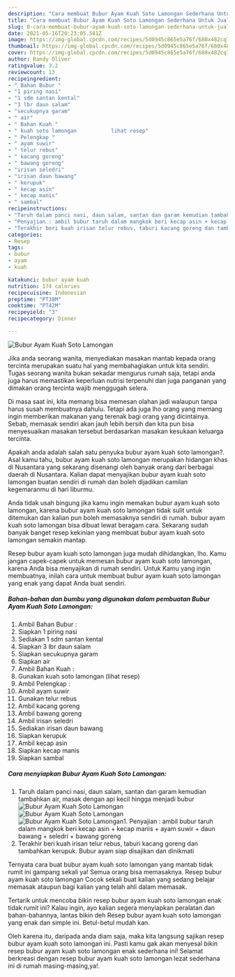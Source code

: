 ```yaml
---
description: "Cara membuat Bubur Ayam Kuah Soto Lamongan Sederhana Untuk Jualan"
title: "Cara membuat Bubur Ayam Kuah Soto Lamongan Sederhana Untuk Jualan"
slug: 0-cara-membuat-bubur-ayam-kuah-soto-lamongan-sederhana-untuk-jualan
date: 2021-05-16T20:23:05.581Z
image: https://img-global.cpcdn.com/recipes/5d0945c865e5a76f/680x482cq70/bubur-ayam-kuah-soto-lamongan-foto-resep-utama.jpg
thumbnail: https://img-global.cpcdn.com/recipes/5d0945c865e5a76f/680x482cq70/bubur-ayam-kuah-soto-lamongan-foto-resep-utama.jpg
cover: https://img-global.cpcdn.com/recipes/5d0945c865e5a76f/680x482cq70/bubur-ayam-kuah-soto-lamongan-foto-resep-utama.jpg
author: Randy Oliver
ratingvalue: 3.2
reviewcount: 13
recipeingredient:
- " Bahan Bubur "
- "1 piring nasi"
- "1 sdm santan kental"
- "3 lbr daun salam"
- "secukupnya garam"
- " air"
- " Bahan Kuah "
- " kuah soto lamongan           lihat resep"
- " Pelengkap "
- " ayam suwir"
- " telur rebus"
- " kacang goreng"
- " bawang goreng"
- "irisan seledri"
- "irisan daun bawang"
- " kerupuk"
- " kecap asin"
- " kecap manis"
- " sambal"
recipeinstructions:
- "Taruh dalam panci nasi, daun salam, santan dan garam kemudian tambahkan air, masak dengan api kecil hingga menjadi bubur"
- "Penyajian : ambil bubur taruh dalam mangkok beri kecap asin + kecap manis + ayam suwir + daun bawang + seledri + bawang goreng"
- "Terakhir beri kuah irisan telur rebus, taburi kacang goreng dan tambahkan kerupuk. Bubur ayam siap disajikan dan dinikmati"
categories:
- Resep
tags:
- bubur
- ayam
- kuah

katakunci: bubur ayam kuah 
nutrition: 174 calories
recipecuisine: Indonesian
preptime: "PT38M"
cooktime: "PT42M"
recipeyield: "3"
recipecategory: Dinner

---
```



![Bubur Ayam Kuah Soto Lamongan](https://img-global.cpcdn.com/recipes/5d0945c865e5a76f/680x482cq70/bubur-ayam-kuah-soto-lamongan-foto-resep-utama.jpg)

Jika anda seorang wanita, menyediakan masakan mantab kepada orang tercinta merupakan suatu hal yang membahagiakan untuk kita sendiri. Tugas seorang  wanita bukan sekadar mengurus rumah saja, tetapi anda juga harus memastikan keperluan nutrisi terpenuhi dan juga panganan yang dimakan orang tercinta wajib menggugah selera.

Di masa  saat ini, kita memang bisa memesan olahan jadi walaupun tanpa harus susah membuatnya dahulu. Tetapi ada juga lho orang yang memang ingin memberikan makanan yang terenak bagi orang yang dicintainya. Sebab, memasak sendiri akan jauh lebih bersih dan kita pun bisa menyesuaikan masakan tersebut berdasarkan masakan kesukaan keluarga tercinta. 



Apakah anda adalah salah satu penyuka bubur ayam kuah soto lamongan?. Asal kamu tahu, bubur ayam kuah soto lamongan merupakan hidangan khas di Nusantara yang sekarang disenangi oleh banyak orang dari berbagai daerah di Nusantara. Kalian dapat menyajikan bubur ayam kuah soto lamongan buatan sendiri di rumah dan boleh dijadikan camilan kegemaranmu di hari liburmu.

Anda tidak usah bingung jika kamu ingin memakan bubur ayam kuah soto lamongan, karena bubur ayam kuah soto lamongan tidak sulit untuk ditemukan dan kalian pun boleh memasaknya sendiri di rumah. bubur ayam kuah soto lamongan bisa dibuat lewat beragam cara. Sekarang sudah banyak banget resep kekinian yang membuat bubur ayam kuah soto lamongan semakin mantap.

Resep bubur ayam kuah soto lamongan juga mudah dihidangkan, lho. Kamu jangan capek-capek untuk memesan bubur ayam kuah soto lamongan, karena Anda bisa menyajikan di rumah sendiri. Untuk Kamu yang ingin membuatnya, inilah cara untuk membuat bubur ayam kuah soto lamongan yang enak yang dapat Anda buat sendiri.

<!--inarticleads1-->

##### Bahan-bahan dan bumbu yang digunakan dalam pembuatan Bubur Ayam Kuah Soto Lamongan:

1. Ambil  Bahan Bubur :
1. Siapkan 1 piring nasi
1. Sediakan 1 sdm santan kental
1. Siapkan 3 lbr daun salam
1. Siapkan secukupnya garam
1. Siapkan  air
1. Ambil  Bahan Kuah :
1. Gunakan  kuah soto lamongan           (lihat resep)
1. Ambil  Pelengkap :
1. Ambil  ayam suwir
1. Gunakan  telur rebus
1. Ambil  kacang goreng
1. Ambil  bawang goreng
1. Ambil irisan seledri
1. Sediakan irisan daun bawang
1. Siapkan  kerupuk
1. Ambil  kecap asin
1. Siapkan  kecap manis
1. Siapkan  sambal




<!--inarticleads2-->

##### Cara menyiapkan Bubur Ayam Kuah Soto Lamongan:

1. Taruh dalam panci nasi, daun salam, santan dan garam kemudian tambahkan air, masak dengan api kecil hingga menjadi bubur
<img src="https://img-global.cpcdn.com/steps/9268348125236fbd/160x128cq70/bubur-ayam-kuah-soto-lamongan-langkah-memasak-1-foto.jpg" alt="Bubur Ayam Kuah Soto Lamongan"><img src="https://img-global.cpcdn.com/steps/0e577393607e230e/160x128cq70/bubur-ayam-kuah-soto-lamongan-langkah-memasak-1-foto.jpg" alt="Bubur Ayam Kuah Soto Lamongan"><img src="https://img-global.cpcdn.com/steps/f1375e2e2e2c013c/160x128cq70/bubur-ayam-kuah-soto-lamongan-langkah-memasak-1-foto.jpg" alt="Bubur Ayam Kuah Soto Lamongan">1. Penyajian : ambil bubur taruh dalam mangkok beri kecap asin + kecap manis + ayam suwir + daun bawang + seledri + bawang goreng
1. Terakhir beri kuah irisan telur rebus, taburi kacang goreng dan tambahkan kerupuk. Bubur ayam siap disajikan dan dinikmati




Ternyata cara buat bubur ayam kuah soto lamongan yang mantab tidak rumit ini gampang sekali ya! Semua orang bisa memasaknya. Resep bubur ayam kuah soto lamongan Cocok sekali buat kalian yang sedang belajar memasak ataupun bagi kalian yang telah ahli dalam memasak.

Tertarik untuk mencoba bikin resep bubur ayam kuah soto lamongan enak tidak rumit ini? Kalau ingin, ayo kalian segera menyiapkan peralatan dan bahan-bahannya, lantas bikin deh Resep bubur ayam kuah soto lamongan yang enak dan simple ini. Betul-betul mudah kan. 

Oleh karena itu, daripada anda diam saja, maka kita langsung sajikan resep bubur ayam kuah soto lamongan ini. Pasti kamu gak akan menyesal bikin resep bubur ayam kuah soto lamongan enak sederhana ini! Selamat berkreasi dengan resep bubur ayam kuah soto lamongan lezat sederhana ini di rumah masing-masing,ya!.

